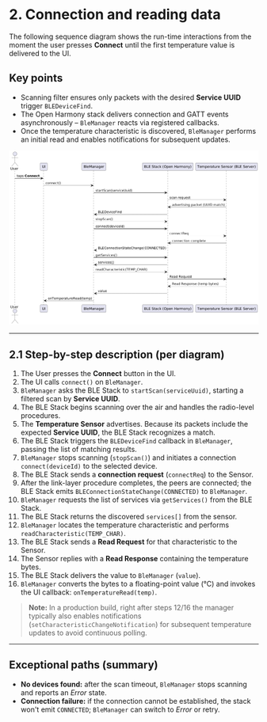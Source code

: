 # 2. Connection and reading data

The following sequence diagram shows the run-time interactions from the moment the user presses **Connect** until the first temperature value is delivered to the UI.  

## Key points  
- Scanning filter ensures only packets with the desired **Service UUID** trigger `BLEDeviceFind`.  
- The Open Harmony stack delivers connection and GATT events asynchronously – `BleManager` reacts via registered callbacks.  
- Once the temperature characteristic is discovered, `BleManager` performs an initial read and enables notifications for subsequent updates.  

![GATT](ble-request.png)

---

## 2.1 Step-by-step description (per diagram)  

1. The User presses the **Connect** button in the UI.  
2. The UI calls `connect()` on `BleManager`.  
3. `BleManager` asks the BLE Stack to `startScan(serviceUuid)`, starting a filtered scan by **Service UUID**.  
4. The BLE Stack begins scanning over the air and handles the radio-level procedures.  
5. The **Temperature Sensor** advertises. Because its packets include the expected **Service UUID**, the BLE Stack recognizes a match.  
6. The BLE Stack triggers the `BLEDeviceFind` callback in `BleManager`, passing the list of matching results.  
7. `BleManager` stops scanning (`stopScan()`) and initiates a connection `connect(deviceId)` to the selected device.  
8. The BLE Stack sends a **connection request** (`connectReq`) to the Sensor.  
9. After the link-layer procedure completes, the peers are connected; the BLE Stack emits `BLEConnectionStateChange(CONNECTED)` to `BleManager`.  
10. `BleManager` requests the list of services via `getServices()` from the BLE Stack.  
11. The BLE Stack returns the discovered `services[]` from the sensor.  
12. `BleManager` locates the temperature characteristic and performs `readCharacteristic(TEMP_CHAR)`.  
13. The BLE Stack sends a **Read Request** for that characteristic to the Sensor.  
14. The Sensor replies with a **Read Response** containing the temperature bytes.  
15. The BLE Stack delivers the value to `BleManager` (`value`).  
16. `BleManager` converts the bytes to a floating-point value (°C) and invokes the UI callback: `onTemperatureRead(temp)`.  

> **Note:** In a production build, right after steps 12/16 the manager typically also enables notifications (`setCharacteristicChangeNotification`) for subsequent temperature updates to avoid continuous polling.  

---

## Exceptional paths (summary)  

- **No devices found:** after the scan timeout, `BleManager` stops scanning and reports an *Error* state.  
- **Connection failure:** if the connection cannot be established, the stack won't emit `CONNECTED`; `BleManager` can switch to *Error* or retry.  